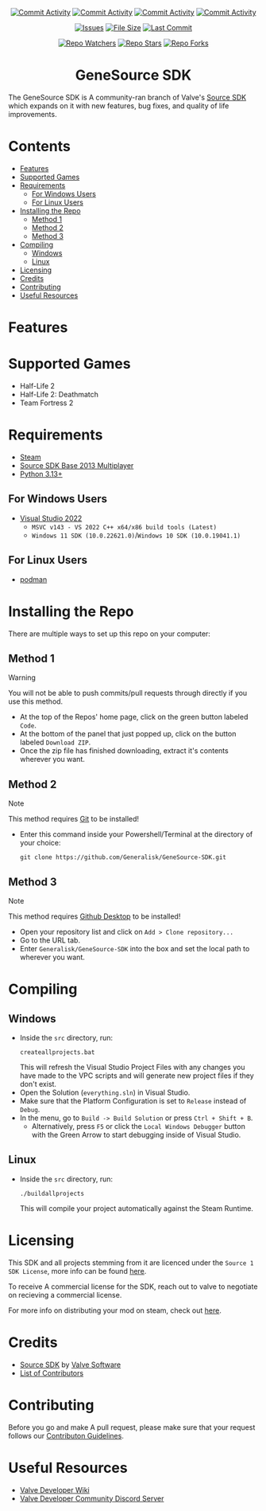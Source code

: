 <div align="center">
  
  [![Commit Activity](https://img.shields.io/github/commit-activity/w/Generalisk/GeneSource-SDK)](https://github.com/Generalisk/GeneSource-SDK)
  [![Commit Activity](https://img.shields.io/github/commit-activity/m/Generalisk/GeneSource-SDK)](https://github.com/Generalisk/GeneSource-SDK)
  [![Commit Activity](https://img.shields.io/github/commit-activity/y/Generalisk/GeneSource-SDK)](https://github.com/Generalisk/GeneSource-SDK)
  [![Commit Activity](https://img.shields.io/github/commit-activity/t/Generalisk/GeneSource-SDK)](https://github.com/Generalisk/GeneSource-SDK)
  
  <!--[![License](https://img.shields.io/github/license/Generalisk/GeneSource-SDK)](https://github.com/Generalisk/GeneSource-SDK/blob/main/LICENSE)-->
  [![Issues](https://img.shields.io/github/issues/Generalisk/GeneSource-SDK)](https://github.com/Generalisk/GeneSource-SDK/issues)
  [![File Size](https://img.shields.io/github/repo-size/Generalisk/GeneSource-SDK)](https://github.com/Generalisk/GeneSource-SDK)
  [![Last Commit](https://img.shields.io/github/last-commit/Generalisk/GeneSource-SDK)](https://github.com/Generalisk/GeneSource-SDK)
  
  [![Repo Watchers](https://img.shields.io/github/watchers/Generalisk/GeneSource-SDK)](https://github.com/Generalisk/GeneSource-SDK)
  [![Repo Stars](https://img.shields.io/github/stars/Generalisk/GeneSource-SDK)](https://github.com/Generalisk/GeneSource-SDK)
  [![Repo Forks](https://img.shields.io/github/forks/Generalisk/GeneSource-SDK)](https://github.com/Generalisk/GeneSource-SDK)
</div>

<div align="center">
  
  # GeneSource SDK
</div>

The GeneSource SDK is A community-ran branch of Valve's [Source SDK](https://github.com/ValveSoftware/source-sdk-2013) which expands on it with new features, bug fixes, and quality of life improvements.

# Contents
- [Features](#features)
- [Supported Games](#supported-games)
- [Requirements](#requirements)
  - [For Windows Users](#for-windows-users)
  - [For Linux Users](#for-linux-users)
- [Installing the Repo](#installing-the-repo)
  - [Method 1](#method-1)
  - [Method 2](#method-2)
  - [Method 3](#method-3)
- [Compiling](#compiling)
  - [Windows](#windows)
  - [Linux](#linux)
- [Licensing](#licensing)
- [Credits](#credits)
- [Contributing](#contrinuting)
- [Useful Resources](#useful-resources)

# Features
<!--TODO: Actually Add New Features-->

# Supported Games
- Half-Life 2
- Half-Life 2: Deathmatch
- Team Fortress 2

# Requirements
- [Steam](https://store.steampowered.com/about)
- [Source SDK Base 2013 Multiplayer](https://steamdb.info/app/243750)
- [Python 3.13+](https://www.python.org/downloads/windows)
## For Windows Users
- [Visual Studio 2022](https://visualstudio.microsoft.com/vs/community)
  - `MSVC v143 - VS 2022 C++ x64/x86 build tools (Latest)`
  - `Windows 11 SDK (10.0.22621.0)`/`Windows 10 SDK (10.0.19041.1)`
## For Linux Users
- [podman](https://podman.io/)

# Installing the Repo
There are multiple ways to set up this repo on your computer:
## Method 1
> [!WARNING]
> You will not be able to push commits/pull requests through directly if you use this method.
- At the top of the Repos' home page, click on the green button labeled `Code`.
- At the bottom of the panel that just popped up, click on the button labeled `Download ZIP`.
- Once the zip file has finished downloading, extract it's contents wherever you want.
## Method 2
> [!NOTE]
> This method requires [Git](https://git-scm.com/downloads) to be installed!
- Enter this command inside your Powershell/Terminal at the directory of your choice:
  ```
  git clone https://github.com/Generalisk/GeneSource-SDK.git
  ```
## Method 3
> [!NOTE]
> This method requires [Github Desktop](https://desktop.github.com/) to be installed!
- Open your repository list and click on `Add > Clone repository...`
- Go to the URL tab.
- Enter `Generalisk/GeneSource-SDK` into the box and set the local path to wherever you want.

# Compiling
## Windows
- Inside the `src` directory, run:
  ```
  createallprojects.bat
  ```
  This will refresh the Visual Studio Project Files with any changes you have made to the VPC scripts and will generate new project files if they don't exist.
- Open the Solution (`everything.sln`) in Visual Studio.
- Make sure that the Platform Configuration is set to `Release` instead of `Debug`.
- In the menu, go to `Build -> Build Solution` or press `Ctrl + Shift + B`.
  - Alternatively, press `F5` or click the `Local Windows Debugger` button with the Green Arrow to start debugging inside of Visual Studio.
## Linux
- Inside the `src` directory, run:
  ```
  ./buildallprojects
  ```
  This will compile your project automatically against the Steam Runtime.

# Licensing
This SDK and all projects stemming from it are licenced under the `Source 1 SDK License`, more info can be found [here](LICENSE).

To receive A commercial license for the SDK, reach out to valve to negotiate on recieving a commercial license.

For more info on distributing your mod on steam, check out [here](https://partner.steamgames.com/doc/sdk/uploading/distributing_source_engine).

# Credits
- [Source SDK](https://developer.valvesoftware.com/wiki/SDK2013_GettingStarted) by [Valve Software](https://www.valvesoftware.com/)
- [List of Contributors](.github/CONTRIBUTORS.md)

# Contributing
Before you go and make A pull request, please make sure that your request follows our [Contributon Guidelines](.github/CONTRIBUTING.md).

# Useful Resources
- [Valve Developer Wiki](https://developer.valvesoftware.com/wiki/Setting_up_Source_SDK_Base_2013_Multiplayer)
- [Valve Developer Community Discord Server](https://discord.gg/AC8254CJax)
